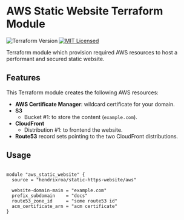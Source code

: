 # AWS Static Website Terraform Module

![Terraform Version](https://img.shields.io/badge/tf-%3E%3D0.12.0-blue.svg) [![MIT Licensed](https://img.shields.io/badge/license-MIT-green.svg)](https://tldrlegal.com/license/mit-license)

Terraform module which provision required AWS resources to host a performant and secured static website.

## Features

This Terraform module creates the following AWS resources:

* **AWS Certificate Manager**: wildcard certificate for your domain.
* **S3**
  * Bucket #1: to store the content (`example.com`).
* **CloudFront**
  * Distribution #1: to frontend the website.
* **Route53** record sets pointing to the two CloudFront distributions.


## Usage

```HCL

module "aws_static_website" {
  source = "hendrixroa/static-https-website/aws"

  website-domain-main = "example.com"
  prefix_subdomain    = "docs"
  route53_zone_id     = "some route53 id"
  acm_certificate_arn = "acm certificate"
}
```